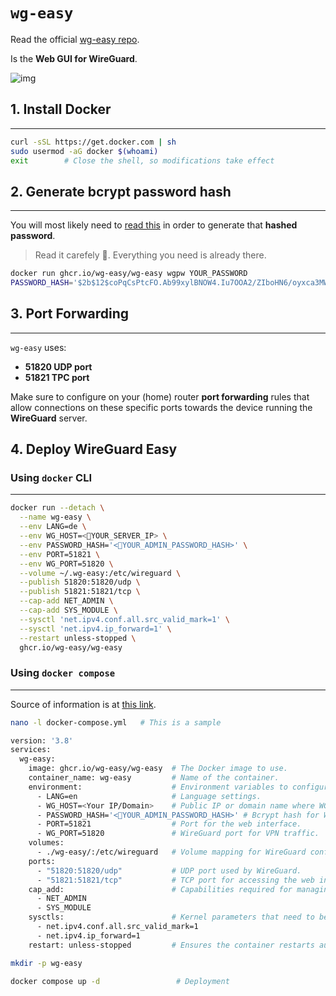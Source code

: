 # `wg-easy`



Read the official [wg-easy repo](https://github.com/wg-easy/wg-easy).

Is the **Web GUI for WireGuard**.

![img](https://github.com/wg-easy/wg-easy/raw/master/assets/screenshot.png)


## 1. Install Docker
---

```sh
curl -sSL https://get.docker.com | sh
sudo usermod -aG docker $(whoami)
exit        # Close the shell, so modifications take effect
```

## 2. Generate bcrypt password hash
---


You will most likely need to [read this](https://github.com/wg-easy/wg-easy/blob/master/How_to_generate_an_bcrypt_hash.md)
in order to generate that **hashed password**.

> Read it carefely 🙂. Everything you need is already there.


```sh
docker run ghcr.io/wg-easy/wg-easy wgpw YOUR_PASSWORD
PASSWORD_HASH='$2b$12$coPqCsPtcFO.Ab99xylBNOW4.Iu7OOA2/ZIboHN6/oyxca3MWo7fW' // literally YOUR_PASSWORD
```


## 3. Port Forwarding
---

`wg-easy` uses:
- **51820 UDP port**
- **51821 TPC port**


Make sure to configure on your (home) router **port forwarding** rules 
that allow connections on these specific ports towards the device running the **WireGuard** server.



## 4. Deploy WireGuard Easy

### Using `docker` CLI
---


```sh
docker run --detach \
  --name wg-easy \
  --env LANG=de \
  --env WG_HOST=<🚨YOUR_SERVER_IP> \
  --env PASSWORD_HASH='<🚨YOUR_ADMIN_PASSWORD_HASH>' \
  --env PORT=51821 \
  --env WG_PORT=51820 \
  --volume ~/.wg-easy:/etc/wireguard \
  --publish 51820:51820/udp \
  --publish 51821:51821/tcp \
  --cap-add NET_ADMIN \
  --cap-add SYS_MODULE \
  --sysctl 'net.ipv4.conf.all.src_valid_mark=1' \
  --sysctl 'net.ipv4.ip_forward=1' \
  --restart unless-stopped \
  ghcr.io/wg-easy/wg-easy
```


### Using `docker compose`
----

Source of information is at [this link](https://docs.techdox.nz/wgeasy/).

```sh
nano -l docker-compose.yml   # This is a sample
```
```sh
version: '3.8'
services:
  wg-easy:
    image: ghcr.io/wg-easy/wg-easy  # The Docker image to use.
    container_name: wg-easy         # Name of the container.
    environment:                    # Environment variables to configure the instance.
      - LANG=en                     # Language settings.
      - WG_HOST=<Your IP/Domain>    # Public IP or domain name where WG-Easy is accessible.
      - PASSWORD_HASH='<🚨YOUR_ADMIN_PASSWORD_HASH>' # Bcrypt hash for Web UI login.
      - PORT=51821                  # Port for the web interface.
      - WG_PORT=51820               # WireGuard port for VPN traffic.
    volumes:
      - ./wg-easy/:/etc/wireguard   # Volume mapping for WireGuard configuration files.
    ports:
      - "51820:51820/udp"           # UDP port used by WireGuard.
      - "51821:51821/tcp"           # TCP port for accessing the web interface.
    cap_add:                        # Capabilities required for managing networking features.
      - NET_ADMIN
      - SYS_MODULE
    sysctls:                        # Kernel parameters that need to be set for WireGuard.
      - net.ipv4.conf.all.src_valid_mark=1
      - net.ipv4.ip_forward=1
    restart: unless-stopped         # Ensures the container restarts automatically unless manually stopped.
```

```sh
mkdir -p wg-easy
```

```sh
docker compose up -d                 # Deployment
```

